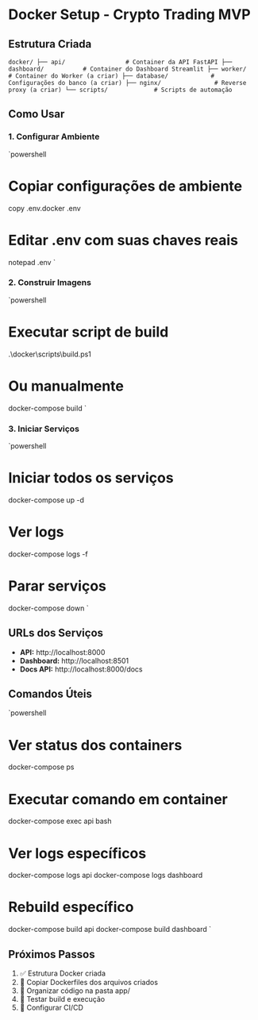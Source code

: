 ﻿# Docker Setup - Crypto Trading MVP

## Estrutura Criada

`
docker/
├── api/                 # Container da API FastAPI
├── dashboard/           # Container do Dashboard Streamlit
├── worker/              # Container do Worker (a criar)
├── database/            # Configurações do banco (a criar)
├── nginx/               # Reverse proxy (a criar)
└── scripts/             # Scripts de automação
`

## Como Usar

### 1. Configurar Ambiente
`powershell
# Copiar configurações de ambiente
copy .env.docker .env

# Editar .env com suas chaves reais
notepad .env
`

### 2. Construir Imagens
`powershell
# Executar script de build
.\docker\scripts\build.ps1

# Ou manualmente
docker-compose build
`

### 3. Iniciar Serviços
`powershell
# Iniciar todos os serviços
docker-compose up -d

# Ver logs
docker-compose logs -f

# Parar serviços
docker-compose down
`

## URLs dos Serviços

- **API:** http://localhost:8000
- **Dashboard:** http://localhost:8501
- **Docs API:** http://localhost:8000/docs

## Comandos Úteis

`powershell
# Ver status dos containers
docker-compose ps

# Executar comando em container
docker-compose exec api bash

# Ver logs específicos
docker-compose logs api
docker-compose logs dashboard

# Rebuild específico
docker-compose build api
docker-compose build dashboard
`

## Próximos Passos

1. ✅ Estrutura Docker criada
2. 🔄 Copiar Dockerfiles dos arquivos criados
3. 🔄 Organizar código na pasta app/
4. 🔄 Testar build e execução
5. 🔄 Configurar CI/CD
